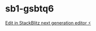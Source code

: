 # sb1-gsbtq6

[Edit in StackBlitz next generation editor ⚡️](https://stackblitz.com/~/github.com/Ayupateldeveloper/sb1-gsbtq6)